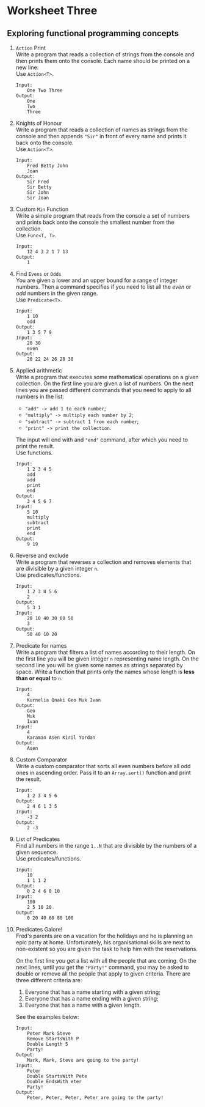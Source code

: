 # Worksheet Three

## Exploring functional programming concepts

1. `Action` Print  
	Write a program that reads a collection of strings from the console and then prints them onto the console. 
	Each name should be printed on a new line.  
	Use `Action<T>`.
	
	```
	Input: 
		One Two Three
	Output: 
		One
		Two
		Three
	```
2. Knights of Honour  
	Write a program that reads a collection of names as strings from the console and then appends `"Sir"` in front of every name and prints it back onto the console.   
	Use `Action<T>`.
	
	```
	Input: 
		Fred Betty John
		Joan
	Output:
		Sir Fred
		Sir Betty
		Sir John
		Sir Joan
	```
3. Custom `Min` Function  
	Write a simple program that reads from the console a set of numbers and prints back onto the console the smallest number from the collection.   
	Use `Func<T, T>`.
	
	```
	Input:
		12 4 3 2 1 7 13
	Output:
		1
	```

4. Find `Evens` or `Odds`  
	You are given a lower and an upper bound for a range of integer numbers. Then a command specifies if you need to list all the *even* or *odd* numbers in the given range.  
	Use `Predicate<T>`.
	
	```
	Input:
		1 10
		odd
	Output:
		1 3 5 7 9
	Input:
		20 30
		even
	Output:
		20 22 24 26 28 30
	```
5. Applied arithmetic  
	Write a program that executes some mathematical operations on a given collection. 
	On the first line you are given a list of numbers. 
	On the next lines you are passed different commands that you need to apply to all numbers in the list: 
	+ `"add" -> add 1 to each number`; 
	+ `"multiply" -> multiply each number by 2`; 
	+ `"subtract" -> subtract 1 from each number`; 
	+ `"print" -> print the collection`.  
	
	The input will end with and `"end"` command, after which you need to print the result.   
	Use functions.
	
	```
	Input:
		1 2 3 4 5
		add
		add
		print
		end
	Output:
		3 4 5 6 7
	Input:
		5 10
		multiply
		subtract
		print
		end
	Output:
		9 19
	```
6. Reverse and exclude  
	Write a program that reverses a collection and removes elements that are divisible by a given integer `n`.  
	Use predicates/functions.
	
	```
	Input:
		1 2 3 4 5 6
		2
	Output:
		5 3 1
	Input:
		20 10 40 30 60 50
		3
	Output:
		50 40 10 20
	```
	
7. Predicate for names  
	Write a program that filters a list of names according to their length. 
	On the first line you will be given integer `n` representing name length. 
	On the second line you will be given some names as strings separated by space. 
	Write a function that prints only the names whose length is **less than or equal** to `n`.
	
	```
	Input:
		4
		Kurnelia Qnaki Geo Muk Ivan
	Output:
		Geo
		Muk
		Ivan
	Input:
		4
		Karaman Asen Kiril Yordan
	Output:
		Asen
	```

8. Custom Comparator  
	Write a custom comparator that sorts all even numbers before all odd ones in ascending order. 
	Pass it to an `Array.sort()` function and print the result.
	
	```
	Input:
		1 2 3 4 5 6
	Output:
		2 4 6 1 3 5
	Input:
		-3 2
	Output:
		2 -3
	```
9. List of Predicates  
	Find all numbers in the range `1..N` that are divisible by the numbers of a given sequence.  
	Use predicates/functions.
	
	```
	Input:
		10
		1 1 1 2
	Output:
		0 2 4 6 8 10
	Input:
		100
		2 5 10 20
	Output:
		0 20 40 60 80 100
	```
10. Predicates Galore!  
	Fred's parents are on a vacation for the holidays and he is planning an epic party at home. 
	Unfortunately, his organisational skills are next to non-existent so you are given the task to help him with the reservations.
	
	On the first line you get a list with all the people that are coming. 
	On the next lines, until you get the `"Party!"` command, 
	you may be asked to double or remove all the people that apply to given criteria. 
	There are three different criteria are: 
	1. Everyone that has a name starting with a given string; 
	2. Everyone that has a name ending with a given string; 
	3. Everyone that has a name with a given length.  
	
	See the examples below:


	```
	Input:
		Peter Mark Steve
		Remove StartsWith P
		Double Length 5
		Party!
	Output:
		Mark, Mark, Steve are going to the party!
	Input:
		Peter
		Double StartsWith Pete
		Double EndsWith eter
		Party!
	Output:
		Peter, Peter, Peter, Peter are going to the party!
	```
	